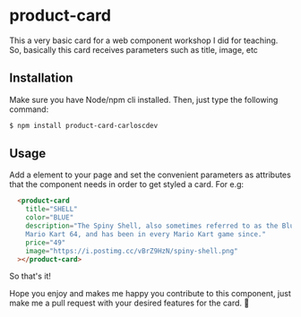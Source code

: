 # product-card
This a very basic card for a web component workshop I did for teaching.
So, basically this card receives parameters such as title, image, etc

## Installation
Make sure you have Node/npm cli installed. Then, just type the following command:
```bash
$ npm install product-card-carloscdev
```

## Usage
Add a <product-card> element to your page and set the convenient parameters as attributes that the component needs in order to get styled a card.
For e.g:
```html
  <product-card
    title="SHELL"
    color="BLUE"
    description="The Spiny Shell, also sometimes referred to as the Blue Shell, is an item that debuted in the second Mario Kart title,
    Mario Kart 64, and has been in every Mario Kart game since."
    price="49"
    image="https://i.postimg.cc/vBrZ9HzN/spiny-shell.png"
  ></product-card>
```

So that's it!

Hope you enjoy and makes me happy you contribute to this component, just make me a pull request with your desired features for the card. 🧡